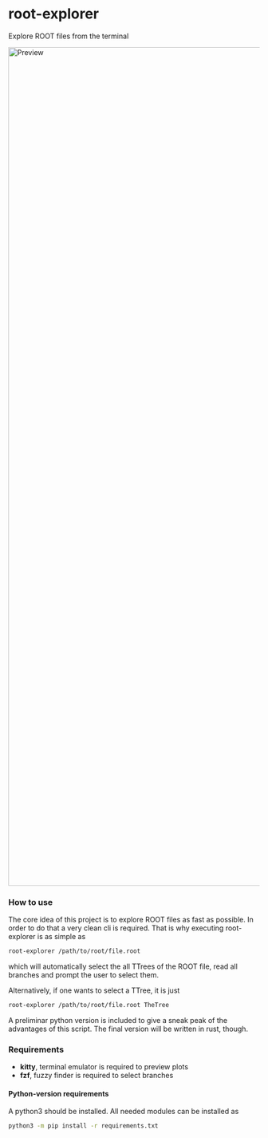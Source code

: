 # root-explorer
Explore ROOT files from the terminal

<img width="1680" alt="Preview" src="https://user-images.githubusercontent.com/41004396/175753993-1e3fdb1e-7ec6-4a38-8eb2-91e6da25b7b5.png">



### How to use

The core idea of this project is to explore ROOT files as fast as possible.
In order to do that a very clean cli is required. That is why executing root-explorer is as simple as
```bash
root-explorer /path/to/root/file.root
```
which will automatically select the all TTrees of the ROOT file, read all branches
and prompt the user to select them.

Alternatively, if one wants to select a TTree, it is just
```bash
root-explorer /path/to/root/file.root TheTree
```

A preliminar python version is included to give a sneak peak of the advantages of this
script. The final version will be written in rust, though.



### Requirements

- **kitty**, terminal emulator is required to preview plots
- **fzf**, fuzzy finder is required to select branches

#### Python-version requirements
A python3 should be installed. All needed modules can be installed as
```bash
python3 -m pip install -r requirements.txt
```
